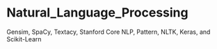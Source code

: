 # Natural_Language_Processing
Gensim, SpaCy, Textacy, Stanford Core NLP, Pattern, NLTK, Keras, and Scikit-Learn
